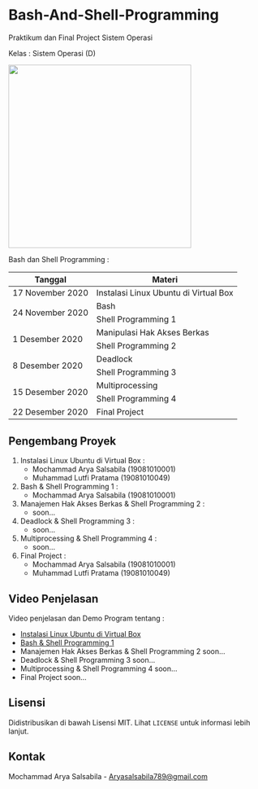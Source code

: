 # Bash-And-Shell-Programming

Praktikum dan Final Project Sistem Operasi 

Kelas : Sistem Operasi (D)

<img width="360px" src="https://upload.wikimedia.org/wikipedia/commons/thumb/8/82/Gnu-bash-logo.svg/1200px-Gnu-bash-logo.svg.png" />

Bash dan Shell Programming :

<table>
  <thead>
    <tr>
      <th> Tanggal </th>
      <th> Materi </th>
    <tr>
  </thead>
  <tbody>
    <tr>
      <td>17 November 2020</td>
      <td>Instalasi Linux Ubuntu di Virtual Box</td>
    </tr>
    <tr>
      <td rowspan=2>24 November 2020</td>
      <td>Bash</td>
    </tr>
    <tr>
      <td>Shell Programming 1</td>
    </tr>
    <tr>
      <td rowspan=2>1 Desember 2020</td>
      <td>Manipulasi Hak Akses Berkas</td>
    </tr>
    <tr>
      <td>Shell Programming 2</td>
    </tr>
    <tr>
      <td rowspan=2>8 Desember 2020</td>
      <td>Deadlock</td>
    </tr>
    <tr>
      <td>Shell Programming 3</td>
    </tr>
    <tr>
      <td rowspan=2>15 Desember 2020</td>
      <td>Multiprocessing</td>
    </tr>
    <tr>
      <td>Shell Programming 4</td>
    </tr>
    <tr>
      <td>22 Desember 2020</td>
      <td>Final Project</td>
    </tr>
  <tbody>
</table>
    

## Pengembang Proyek
1. Instalasi Linux Ubuntu di Virtual Box :
    - Mochammad Arya Salsabila (19081010001)
    - Muhammad Lutfi Pratama (19081010049)
2. Bash & Shell Programming 1 :
    - Mochammad Arya Salsabila (19081010001)
3. Manajemen Hak Akses Berkas & Shell Programming 2 :
    - soon...
4. Deadlock & Shell Programming 3 :
    - soon...
5. Multiprocessing & Shell Programming 4 :
    - soon...
6. Final Project :
    - Mochammad Arya Salsabila (19081010001)
    - Muhammad Lutfi Pratama (19081010049)

## Video Penjelasan 

Video penjelasan dan Demo Program tentang :
- [Instalasi Linux Ubuntu di Virtual Box](https://youtu.be/NHL4RHHab0Q)
- [Bash & Shell Programming 1](https://youtu.be/kepM0lFHw_o)
- Manajemen Hak Akses Berkas & Shell Programming 2 soon...
- Deadlock & Shell Programming 3 soon...
- Multiprocessing & Shell Programming 4 soon...
- Final Project soon...

## Lisensi 

Didistribusikan di bawah Lisensi MIT. Lihat `LICENSE` untuk informasi lebih lanjut.

## Kontak

Mochammad Arya Salsabila - Aryasalsabila789@gmail.com
